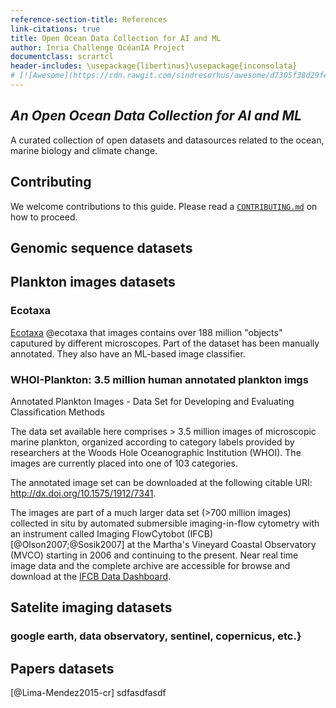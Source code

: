 ```yaml
---
reference-section-title: References
link-citations: true
title: Open Ocean Data Collection for AI and ML
author: Inria Challenge OcéanIA Project
documentclass: scrartcl
header-includes: \usepackage{libertinus}\usepackage{inconsolata}
# [![Awesome](https://cdn.rawgit.com/sindresorhus/awesome/d7305f38d29fed78fa85652e3a63e154dd8e8829/media/badge.svg)](https://github.com/Inria-Chile/awesome)
---
```



## *An Open Ocean Data Collection for AI and ML*

A curated collection of open datasets and datasources related to the ocean, marine biology and climate change.

## Contributing

We welcome contributions to this guide. Please read a [`CONTRIBUTING.md`](https://github.com/Inria-Chile/awesome-ocean-ai-data/blob/main/CONTRIBUTING.md) on how to proceed.

## Genomic sequence datasets

## Plankton images datasets

### Ecotaxa

[Ecotaxa](https://ecotaxa.obs-vlfr.fr) @ecotaxa that images contains
over 188 million "objects" caputured by different microscopes. Part of
the dataset has been manually annotated. They also have an ML-based
image classifier.

### WHOI-Plankton: 3.5 million human annotated plankton imgs

Annotated Plankton Images - Data Set for Developing and Evaluating Classification Methods

The data set available here comprises > 3.5 million images of microscopic marine plankton, organized according to category labels provided by researchers at the Woods Hole Oceanographic Institution (WHOI). The images are currently placed into one of 103 categories. 

The annotated image set can be downloaded at the following citable URI: <http://dx.doi.org/10.1575/1912/7341>.

The images are part of a much larger data set (>700 million images) collected in situ by automated submersible imaging-in-flow cytometry with an instrument called Imaging FlowCytobot (IFCB) [@Olson2007;@Sosik2007] at the Martha's Vineyard Coastal Observatory (MVCO) starting in 2006 and continuing to the present. Near real time image data and the complete archive are accessible for browse and download at the [IFCB Data Dashboard](http://ifcb-data.whoi.edu/mvco).

## Satelite imaging datasets

### google earth, data observatory, sentinel, copernicus, etc.}

## Papers datasets

[@Lima-Mendez2015-cr] sdfasdfasdf

